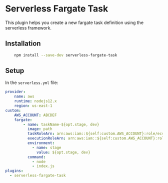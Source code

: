 # Serverless Fargate Task

This plugin helps you create a new fargate task definition using the serverless framework.

## Installation
```sh
    npm install --save-dev serverless-fargate-task
```
## Setup

In the `serverless.yml` file:
```yml
provider:
    name: aws
    runtime: nodejs12.x
    region: us-east-1
custom:
    AWS_ACCOUNT: ABCDEF
    fargate:
        - name: taskName-${opt.stage, dev}
          image: path
          taskRoleArn: arn:aws:iam::${self:custom.AWS_ACCOUNT}:role/ecsTaskExecutionRole
          executionRoleArn: arn:aws:iam::${self:custom.AWS_ACCOUNT}:role/ecsTaskExecutionRole
          environment:
            - name: stage
              value: ${opt.stage, dev}
          command:
            - node
            - index.js
plugins:
  - serverless-fargate-task
```